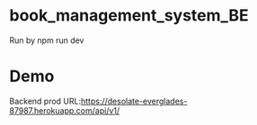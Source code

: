 # book_management_system_BE
Run by npm run dev
# Demo
Backend prod URL:https://desolate-everglades-87987.herokuapp.com/api/v1/
